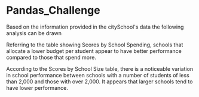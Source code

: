 # Pandas_Challenge

Based on the information provided in the citySchool's data the following analysis can be  drawn

Referring to the table showing Scores by School Spending, schools that allocate a lower budget per student appear to have better performance compared to those that spend more.

According to the Scores by School Size table, there is a noticeable variation in school performance between schools with a number of students of less than 2,000 and those with over 2,000. It appears that larger schools tend to have lower performance.